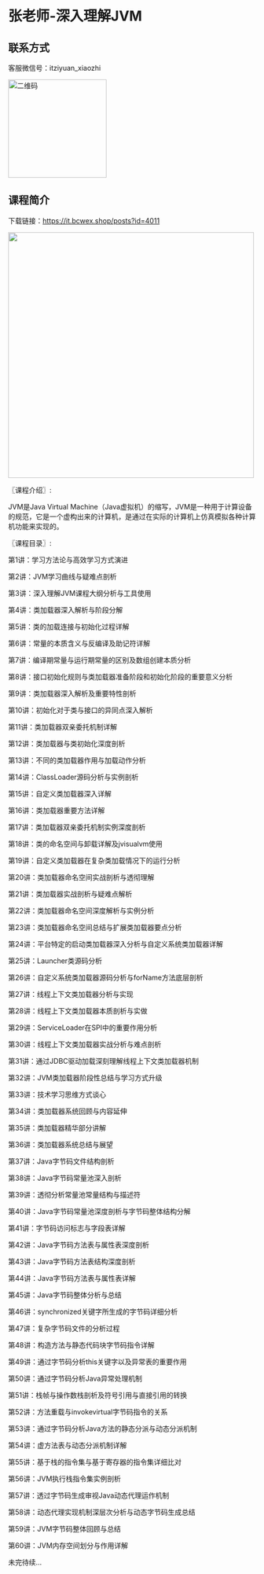 # 张老师-深入理解JVM

## 联系方式

客服微信号：itziyuan_xiaozhi

<img src="https://ziyuanyun.oss-cn-guangzhou.aliyuncs.com/common/20240614073449/666b82192834a.jpg" width="200" height="200" alt="二维码">

## 课程简介

下载链接：https://it.bcwex.shop/posts?id=4011

<img src="https://ziyuanyun.oss-cn-guangzhou.aliyuncs.com/yun/20240515185545/664494b1d2c4c.jpg" width="500" alt="">

  〖课程介绍〗:

 JVM是Java Virtual Machine（Java虚拟机）的缩写，JVM是一种用于计算设备的规范，它是一个虚构出来的计算机，是通过在实际的计算机上仿真模拟各种计算机功能来实现的。

 〖课程目录〗:

 第1讲：学习方法论与高效学习方式演进

 第2讲：JVM学习曲线与疑难点剖析

 第3讲：深入理解JVM课程大纲分析与工具使用

 第4讲：类加载器深入解析与阶段分解

 第5讲：类的加载连接与初始化过程详解

 第6讲：常量的本质含义与反编译及助记符详解

 第7讲：编译期常量与运行期常量的区别及数组创建本质分析

 第8讲：接口初始化规则与类加载器准备阶段和初始化阶段的重要意义分析

 第9讲：类加载器深入解析及重要特性剖析

 第10讲：初始化对于类与接口的异同点深入解析

 第11讲：类加载器双亲委托机制详解

 第12讲：类加载器与类初始化深度剖析

 第13讲：不同的类加载器作用与加载动作分析

 第14讲：ClassLoader源码分析与实例剖析

 第15讲：自定义类加载器深入详解

 第16讲：类加载器重要方法详解

 第17讲：类加载器双亲委托机制实例深度剖析

 第18讲：类的命名空间与卸载详解及jvisualvm使用

 第19讲：自定义类加载器在复杂类加载情况下的运行分析

 第20讲：类加载器命名空间实战剖析与透彻理解

 第21讲：类加载器实战剖析与疑难点解析

 第22讲：类加载器命名空间深度解析与实例分析

 第23讲：类加载器命名空间总结与扩展类加载器要点分析

 第24讲：平台特定的启动类加载器深入分析与自定义系统类加载器详解

 第25讲：Launcher类源码分析

 第26讲：自定义系统类加载器源码分析与forName方法底层剖析

 第27讲：线程上下文类加载器分析与实现

 第28讲：线程上下文类加载器本质剖析与实做

 第29讲：ServiceLoader在SPI中的重要作用分析

 第30讲：线程上下文类加载器实战分析与难点剖析

 第31讲：通过JDBC驱动加载深刻理解线程上下文类加载器机制

 第32讲：JVM类加载器阶段性总结与学习方式升级

 第33讲：技术学习思维方式谈心

 第34讲：类加载器系统回顾与内容延伸

 第35讲：类加载器精华部分讲解

 第36讲：类加载器系统总结与展望

 第37讲：Java字节码文件结构剖析

 第38讲：Java字节码常量池深入剖析

 第39讲：透彻分析常量池常量结构与描述符

 第40讲：Java字节码常量池深度剖析与字节码整体结构分解

 第41讲：字节码访问标志与字段表详解

 第42讲：Java字节码方法表与属性表深度剖析

 第43讲：Java字节码方法表结构深度剖析

 第44讲：Java字节码方法表与属性表详解

 第45讲：Java字节码整体分析与总结

 第46讲：synchronized关键字所生成的字节码详细分析

 第47讲：复杂字节码文件的分析过程

 第48讲：构造方法与静态代码块字节码指令详解

 第49讲：通过字节码分析this关键字以及异常表的重要作用

 第50讲：通过字节码分析Java异常处理机制

 第51讲：栈帧与操作数栈剖析及符号引用与直接引用的转换

 第52讲：方法重载与invokevirtual字节码指令的关系

 第53讲：通过字节码分析Java方法的静态分派与动态分派机制

 第54讲：虚方法表与动态分派机制详解

 第55讲：基于栈的指令集与基于寄存器的指令集详细比对

 第56讲：JVM执行栈指令集实例剖析

 第57讲：透过字节码生成审视Java动态代理运作机制

 第58讲：动态代理实现机制深层次分析与动态字节码生成总结

 第59讲：JVM字节码整体回顾与总结

 第60讲：JVM内存空间划分与作用详解

 未完待续&#8230;

  